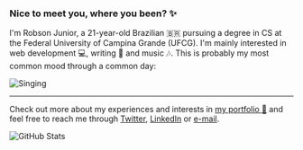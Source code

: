 ### Nice to meet you, where you been? :sparkles:

I'm Robson Junior, a 21-year-old Brazilian 🇧🇷 pursuing a degree in CS at the Federal University of Campina Grande (UFCG). I'm mainly interested in web development :computer:, writing :pencil: and music :notes:. This is probably my most common mood through a common day:

![Singing](https://media.giphy.com/media/ghNfhD2YJYz2YgY1jr/giphy.gif)

<hr />

Check out more about my experiences and interests in [my portfolio :mega:](https://jrobsonjr.github.io/) and feel free to reach me through [Twitter](https://twitter.com/JRosboJr), [LinkedIn](https://www.linkedin.com/in/jrobsonjr/) or [e-mail](mailto:jrobsonjr16@gmail.com).

![GitHub Stats](https://github-readme-stats.vercel.app/api?username=jrobsonjr&count_private=true&show_icons=true)
